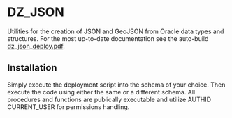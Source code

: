 # DZ_JSON
Utilities for the creation of JSON and GeoJSON from Oracle data types and structures.
For the most up-to-date documentation see the auto-build  [dz_json_deploy.pdf](https://github.com/pauldzy/DZ_JSON/blob/master/dz_json_deploy.pdf).

## Installation
Simply execute the deployment script into the schema of your choice.  Then execute the code using either the same or a different schema.  All procedures and functions are publically executable and utilize AUTHID CURRENT_USER for permissions handling.
